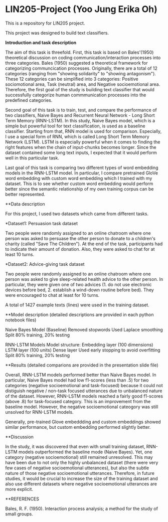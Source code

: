 # LIN205-Project (Yoo Jung Erika Oh)
This is a repository for LIN205 project.

This project was designed to build text classifiers.

<b>Introduction and task description</b>

The aim of this task is threefold.
First, this task is based on Bales'(1950) theoretical discussion on coding communication/interaction processes into three categories. Bales (1950) suggested a theoretical framework for categorizing communcication processes. Originally, there are a total of 12 categories (ranging from "showing solidarity" to "showing antagonism"). These 12 categories can be simplified into 3 categories: Positive sociomotional area, Task (neutral) area, and Negative socioemotional area. Therefore, the first goal of the study is building text classifier that would successfully categorize human commmunication processes into the predefined categories.

Second goal of this task is to train, test, and compare the performance of two classifiers, Naive Bayes and Recurrent Neural Network - Long Short Term Memory (RNN-LSTM). In this study, Naive Bayes model, which is a simple but powerful tool for text classification, is used as a baseline classifier. Starting from that, RNN model is used for comparison. Especially, I use a special form of RNN, which is called Long Short Term Memory Network (LSTM). LSTM is especially powerful when it comes to finding the right features when the chain of input-chunks becomes longer. Since the dataset contained some long text inputs, I expected that it would perform well in this particular task.

Last goal of this task is comparing two different types of word embedding models in the RNN-LSTM model. In particular, I compare pretrained GloVe word embedding with custom word embedding which I trained with my dataset. This is to see whether custom word embedding would perform better since the semantic relationship of my own training corpus can be better represented.

**Data description

For this project, I used two datasets which came from different tasks.

*Dataset1: Persuasion task dataset

Two people were randomly assigned to an online chatroom where one person was asked to persuase the other person to donate to a children's charity (called "Save The Children"). At the end of the task, participants had to indicate their amount of donation. Also, they were asked to chat for at least 10 turns.

*Dataset2: Advice-giving task dataset

Two people were randomly assigned to an online chatroom where one person was asked to give sleep-related health advice to the other person. In particular, they were given one of two advices (1. do not use electronic devices before bed, 2. establish a wind-down routine before bed). They were encouraged to chat at least for 10 turns.

A total of 1427 example texts (lines) were used in the training dataset.

**Model description (detailed descriptions are provided in each python notebook files)

Naive Bayes Model (Baseline)
Removed stopwords
Used Laplace smoothing
Split 80% training, 20% testing 

RNN-LSTM Models
Model structure:
Embedding layer (100 dimensions)
LSTM layer (100 units)
Dense layer
Used early stopping to avoid overfitting
Split 80% training, 20% testing

**Results (detailed comparions are provided in the presentation slide file)

Overall, RNN-LSTM models performed better than Naive Bayes model. In particular, Naive Bayes model had low f1-scores (less than .5) for two categories (negative socioemotional and task-focused) because it could not distiguish negative / non-task focused utterances due to unbalanced nature of the dataset. However, RNN-LSTM models reached a fairly good f1-scores (above .8) for task-focused category. This is an improvement from the baseline model. However, the negative socioemotional cateogory was still unsolved for RNN-LSTM models. 

Generally, pre-trained Glove embeddding and custom embeddings showed similar performance, but custom embedding performed slightly better. 

**Discussion

In the study, it was discovered that even with small training dataset, RNN-LSTM models outperformed the baseline mode (Naive Bayes). Yet, one category (negative socioemotional) still remained unresolved. This may have been due to not only the highly unbalanced dataset (there were very few cases of negative socioemotional utterances), but also the subtle nature of those negative socioemotional utterances. Therefore, in future studies, it would be crucial to increase the size of the training dataset and also use different datasets where negative socioemotional utterances are more explicit.  

**REFERENCES

Bales, R. F. (1950). Interaction process analysis; a method for the study of small groups.
